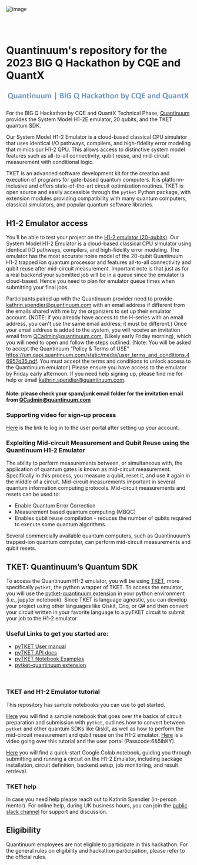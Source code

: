 ![image](https://github.com/spendierk/2023_CQE_QUANTX_quantinuum/assets/106914305/1c0a691a-cf9d-4398-9d0b-c1f29e473eb3)

<br>
<br>

# Quantinuum's repository for the 2023 BIG Q Hackathon by CQE and QuantX

![logo image](wordmark-01.png)

For the BIG Q Hackathon by CQE and QuantX Technical Phase, [Quantinuum](https://www.quantinuum.com/) provides the System Model H1-2E emulator, 20 qubits, and the TKET quantum SDK. 

Our System Model H1-2 Emulator is a cloud-based classical CPU simulator that uses identical I/O pathways, compilers, and high-fidelity error modeling that mimics our H1-2 QPU. This allows access to distinctive system model features such as all-to-all connectivity, qubit reuse, and mid-circuit measurement with conditional logic.

TKET is an advanced software development kit for the creation and execution of programs for gate-based quantum computers. It is platform-inclusive and offers state-of-the-art circuit optimization routines. TKET is open source and easily accessible through the `pytket` Python package, with extension modules providing compatibility with many quantum computers, classical simulators, and popular quantum software libraries.


## H1-2 Emulator access

You’ll be able to test your project on the [H1-2 emulator (20-qubits)](https://assets.website-files.com/62b9d45fb3f64842a96c9686/6398c899bb181e5138578789_Quantinuum%20H1%20Emulator%20Product%20Data%20Sheet%20v6%2001DEC22.pdf). Our System Model H1-2 Emulator is a cloud-based classical CPU simulator using identical I/O pathways, compilers, and high-fidelity error modeling. The emulator has the most accurate noise model of the 20-qubit Quantinuum H1-2 trapped ion quantum processor and features all-to-all connectivity and qubit reuse after mid-circuit measurement. Important note is that just as for a real backend your submitted job will be in a queue since the emulator is cloud-based. Hence you need to plan for emulator queue times when submitting your final jobs.

Participants paired up with the Quantinuum provider need to provide kathrin.spendier@quantinuum.com with an email address if different from the emails shared with me by the organizers to set up their emulator account. (NOTE: if you already have access to the H-series with an email address, you can't use the same email address; it must be different.) Once your email address is added to the system, you will receive an invitation email from QCadmin@quantinuum.com, (Likely early Friday morning), which you will need to open and follow the steps outlined. (Note: You will be asked to accept the Quantinuum “Policy & Terms of USE” https://um.qapi.quantinuum.com/static/media/user_terms_and_conditions.46957d35.pdf. 
You must accept the terms and conditions to unlock access to the Quantinuum emulator.) Please ensure you have access to the emulator by Friday early afternoon. If you need help signing up, please find me for help or email kathrin.spendier@quantinuum.com.

#### Note: please check your spam/junk email folder for the invitation email from QCadmin@quantinuum.com


### Supporting video for sign-up process

[Here](https://drive.google.com/file/d/1EEUQUnHMp-wvQJlWN-RTQUHElcsALF6U/view?usp=sharing) is the link to log in to the user portal after setting up your account.


### Exploiting Mid-circuit Measurement and Qubit Reuse using the Quantinuum H1-2 Emulator

The ability to perform measurements between, or simultaneous with, the application of quantum gates is known as mid-circuit measurement. Specifically in this process, you measure a qubit, reset it, and use it again in the middle of a circuit. Mid-circuit measurements important in several quantum information computing protocols. Mid-circuit measurements and resets can be used to:

 - Enable Quantum Error Correction
 - Measurement based quantum computing (MBQC)
 - Enables qubit reuse compilation - reduces the number of qubits required to execute some quantum algorithms.

Several commercially available quantum computers, such as Quantinuuum’s trapped-ion quantum computer, can perform mid-circuit measurements and qubit resets.


## TKET: Quantinuum’s Quantum SDK
To access the Quantinuum H1-2 emulator, you will be using [TKET](https://www.quantinuum.com/developers/tket), more specifically `pytket`, the python wrapper of TKET. To access the emulator, you will use the [pytket-quantinuum extension](https://cqcl.github.io/pytket-quantinuum/api/) in your python environment (i.e., jupyter notebook). Since TKET is language agnostic, you can develop your project using other languages like Qiskit, Criq, or Q# and then convert your circuit written in your favorite language to a pyTKET circuit to submit your job to the H1-2 emulator.


### Useful Links to get you started are:
 - [pyTKET User manual](https://cqcl.github.io/pytket/manual/index.html)
 - [pyTKET API docs](https://cqcl.github.io/tket/pytket/api/)
 - [pyTKET Notebook Examples](https://github.com/CQCL/pytket/tree/main/examples)
 - [pytket-quantinuum extension](https://cqcl.github.io/pytket-quantinuum/api/)

 
### TKET and H1-2 Emulator tutorial
This repository has sample notebooks you can use to get started. 

[Here](https://github.com/spendierk/2023_CQE_QUANTX_quantinuum/blob/main/TKET%20and%20Emulator%20tutorial/TKET%20and%20Emulator%20tutorial.ipynb) you will find a sample notebook that goes over the basics of circuit preparation and submission with `pytket`, outlines how to convert between `pytket` and other quantum SDKs like Qiskit, as well as how to perform the mid-circuit measurement and qubit reuse on the H1-2 emulator. [Here](https://quantinuum.zoom.us/rec/share/s3ihKrmgF2xfAwUdSpVkKMNa0xEOX8m-9piatNN2VEzvx9P9XM6cGHknBynffvGA.Z6rmrE9havkLXFvm?startTime=1695848624000) is a video going over this tutorial and the user portal (Passcode:6&5ibKY).

[Here](https://colab.research.google.com/drive/133TKFNCUKfS6zwL_PXgWJjedr7lxHUZg?usp=sharing) you will find a quick-start Google Colab notebook, guiding you through submitting and running a circuit on the H1-2 Emulator, including package installation, circuit definition, backend setup, job monitoring, and result retrieval.


### TKET help
In case you need help please reach out to Kathrin Spendier (in-person mentor). For online help, during UK business hours, you can join the [public slack channel](https://tketusers.slack.com/join/) for support and discussion.


## Eligibility
Quantinuum employees are not eligible to participate in this hackathon.
For the general rules on eligibility and hackathon participation, please refer to the official rules.
